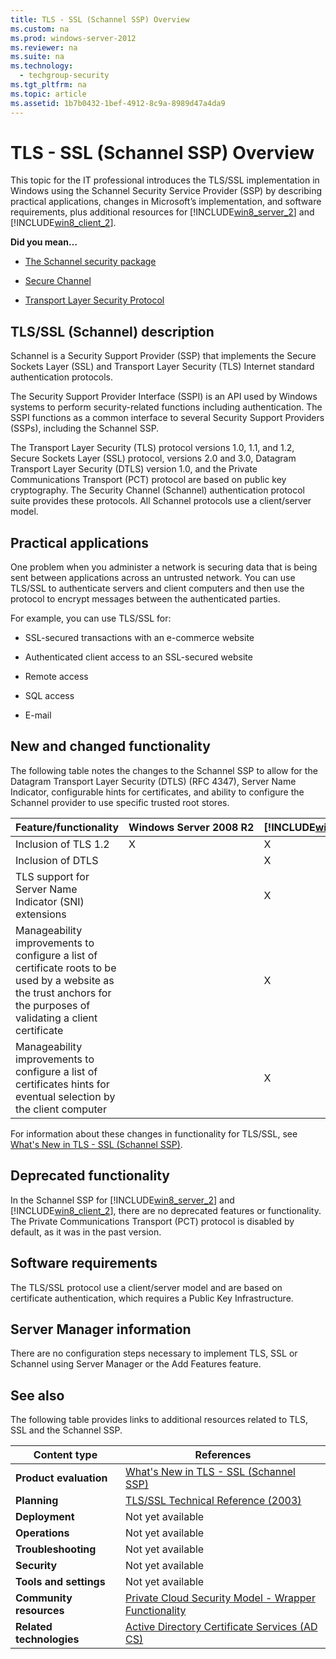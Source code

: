 ```yaml
---
title: TLS - SSL (Schannel SSP) Overview
ms.custom: na
ms.prod: windows-server-2012
ms.reviewer: na
ms.suite: na
ms.technology: 
  - techgroup-security
ms.tgt_pltfrm: na
ms.topic: article
ms.assetid: 1b7b0432-1bef-4912-8c9a-8989d47a4da9
---
```

# TLS - SSL (Schannel SSP) Overview
This topic for the IT professional introduces the TLS\/SSL implementation in Windows using the Schannel Security Service Provider \(SSP\) by describing practical applications, changes in Microsoft’s implementation, and software requirements, plus additional resources for [!INCLUDE[win8_server_2](../Token/win8_server_2_md.md)] and [!INCLUDE[win8_client_2](../Token/win8_client_2_md.md)].  
  
**Did you mean…**  
  
-   [The Schannel security package](http://msdn.microsoft.com/library/ms678421(VS.85).aspx)  
  
-   [Secure Channel](http://msdn.microsoft.com/library/windows/desktop/aa380123(v=VS.85).aspx)  
  
-   [Transport Layer Security Protocol](http://msdn.microsoft.com/library/windows/desktop/aa380516(v=vs.85).aspx)  
  
## <a name="BKMK_OVER"></a>TLS\/SSL \(Schannel\) description  
Schannel is a Security Support Provider \(SSP\) that implements the Secure Sockets Layer \(SSL\) and Transport Layer Security \(TLS\) Internet standard authentication protocols.  
  
The Security Support Provider Interface \(SSPI\) is an API used by Windows systems to perform security\-related functions including authentication. The SSPI functions as a common interface to several Security Support Providers \(SSPs\), including the Schannel SSP.  
  
The Transport Layer Security \(TLS\) protocol versions 1.0, 1.1, and 1.2, Secure Sockets Layer \(SSL\) protocol, versions 2.0 and 3.0, Datagram Transport Layer Security \(DTLS\) version 1.0, and the Private Communications Transport \(PCT\) protocol are based on public key cryptography. The Security Channel \(Schannel\) authentication protocol suite provides these protocols. All Schannel protocols use a client\/server model.  
  
## <a name="BKMK_APP"></a>Practical applications  
One problem when you administer a network is securing data that is being sent between applications across an untrusted network. You can use TLS\/SSL to authenticate servers and client computers and then use the protocol to encrypt messages between the authenticated parties.  
  
For example, you can use TLS\/SSL for:  
  
-   SSL\-secured transactions with an e\-commerce website  
  
-   Authenticated client access to an SSL\-secured website  
  
-   Remote access  
  
-   SQL access  
  
-   E\-mail  
  
## <a name="BKMK_NEW"></a>New and changed functionality  
The following table notes the changes to the Schannel SSP to allow for the Datagram Transport Layer Security \(DTLS\) \(RFC 4347\), Server Name Indicator, configurable hints for certificates, and ability to configure the Schannel provider to use specific trusted root stores.  
  
|Feature\/functionality|Windows Server 2008 R2|[!INCLUDE[win8_server_2](../Token/win8_server_2_md.md)]|  
|--------------------------|--------------------------|-----------------------------------------------------------|  
|Inclusion of TLS 1.2|X|X|  
|Inclusion of DTLS||X|  
|TLS support for Server Name Indicator \(SNI\) extensions||X|  
|Manageability improvements to configure a list of certificate roots to be used by a website as the trust anchors for the purposes of validating a client certificate||X|  
|Manageability improvements to configure a list of certificates hints for eventual selection by the client computer||X|  
  
For information about these changes in functionality for TLS\/SSL, see [What's New in TLS - SSL &#40;Schannel SSP&#41;](../Topic/What-s-New-in-TLS---SSL--Schannel-SSP-.md).  
  
## <a name="BKMK_DEP"></a>Deprecated functionality  
In the Schannel SSP for [!INCLUDE[win8_server_2](../Token/win8_server_2_md.md)] and [!INCLUDE[win8_client_2](../Token/win8_client_2_md.md)], there are no deprecated features or functionality. The Private Communications Transport \(PCT\) protocol is disabled by default, as it was in the past version.  
  
## <a name="BKMK_SOFT"></a>Software requirements  
The TLS\/SSL protocol use a client\/server model and are based on certificate authentication, which requires a Public Key Infrastructure.  
  
## <a name="BKMK_INSTALL"></a>Server Manager information  
There are no configuration steps necessary to implement TLS, SSL or Schannel using Server Manager or the Add Features feature.  
  
## <a name="BKMK_LINKS"></a>See also  
The following table provides links to additional resources related to TLS, SSL and the Schannel SSP.  
  
|Content type|References|  
|----------------|--------------|  
|**Product evaluation**|[What's New in TLS - SSL &#40;Schannel SSP&#41;](../Topic/What-s-New-in-TLS---SSL--Schannel-SSP-.md)|  
|**Planning**|[TLS\/SSL Technical Reference \(2003\)](http://technet.microsoft.com/library/cc784149(v=ws.10).aspx)|  
|**Deployment**|Not yet available|  
|**Operations**|Not yet available|  
|**Troubleshooting**|Not yet available|  
|**Security**|Not yet available|  
|**Tools and settings**|Not yet available|  
|**Community resources**|[Private Cloud Security Model \- Wrapper Functionality](http://social.technet.microsoft.com/wiki/contents/articles/6756.private-cloud-security-model-wrapper-functionality.aspx)|  
|**Related technologies**|[Active Directory Certificate Services \(AD CS\)](assetId:///d375a1de-aa43-482a-ad7c-b378aa04394c)|  
  

